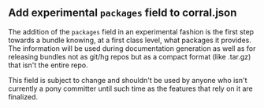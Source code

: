 ## Add experimental `packages` field to corral.json

The addition of the `packages` field in an experimental fashion is the first step towards a bundle knowing, at a first class level, what packages it provides. The information will be used during documentation generation as well as for releasing bundles not as git/hg repos but as a compact format (like .tar.gz) that isn't the entire repo.

This field is subject to change and shouldn't be used by anyone who isn't currently a pony committer until such time as the features that rely on it are finalized.
